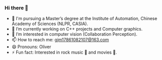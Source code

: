 ### Hi there 👋

- 👣 I'm pursuing a Master’s degree at the Institute of Automation, Chinese Academy of Sciences (NLPR, CASIA).
- 🔭 I’m currently working on C++ projects and Computer graphics.
- 🌱 I’m interested in computer vision (Collaboration Perception).
- 📫 How to reach me: gjm17861082107@163.com
- 😄 Pronouns: Oliver
- ⚡ Fun fact: Interested in rock music 🎸 and movies 🎥.

<!--
- 🔭 I’m currently working on ...
- 🌱 I’m currently learning ...
- 👯 I’m looking to collaborate on ...
- 🤔 I’m looking for help with ...
- 💬 Ask me about ...
- 📫 How to reach me: ...
- 😄 Pronouns: ...
- ⚡ Fun fact: ...
-->

